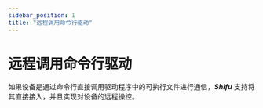 ```yaml
---
sidebar_position: 1
title: "远程调用命令行驱动"
---
```


# 远程调用命令行驱动

如果设备是通过命令行直接调用驱动程序中的可执行文件进行通信，***Shifu*** 支持将其直接接入，并且实现对设备的远程操控。
